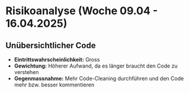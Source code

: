 # Risikoanalyse (Woche 09.04 - 16.04.2025)

## Unübersichtlicher Code
- **Eintrittswahrscheinlichkeit:** Gross
- **Gewichtung:** Höherer Aufwand, da es länger braucht den Code zu verstehen
- **Gegenmassnahme:** Mehr Code-Cleaning durchführen und den Code mehr bzw. besser  kommentieren


